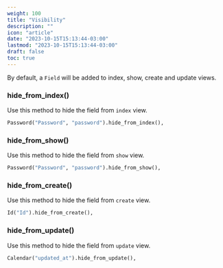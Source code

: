 ```yaml
---
weight: 100
title: "Visibility"
description: ""
icon: "article"
date: "2023-10-15T15:13:44-03:00"
lastmod: "2023-10-15T15:13:44-03:00"
draft: false
toc: true
---
```


By default, a `Field` will be added to index, show, create and update views.


### hide_from_index()

Use this method to hide the field from `index` view.

```python
Password("Password", "password").hide_from_index(),
```

### hide_from_show()

Use this method to hide the field from `show` view.

```python
Password("Password", "password").hide_from_show(),
```

### hide_from_create()

Use this method to hide the field from `create` view.

```python
Id("Id").hide_from_create(),
```

### hide_from_update()

Use this method to hide the field from `update` view.

```python
Calendar("updated_at").hide_from_update(),
```